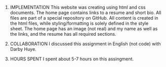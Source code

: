 <!-- README for HW1 -->

1. IMPLEMENTATION
    This website was creating using html and css documents. The home page contains links to a resume and short bio. All files are part of a special repository on GitHub. All content is created in the html files, while styling/formatting is solely defined in the style sheet. The home page has an image (not real) and my name as well as the links, and the resume has all required sections.

2. COLLABORATION
    I discussed this assignment in English (not code) with Darby Huye.

3. HOURS SPENT
    I spent about 5-7 hours on this assingment.
